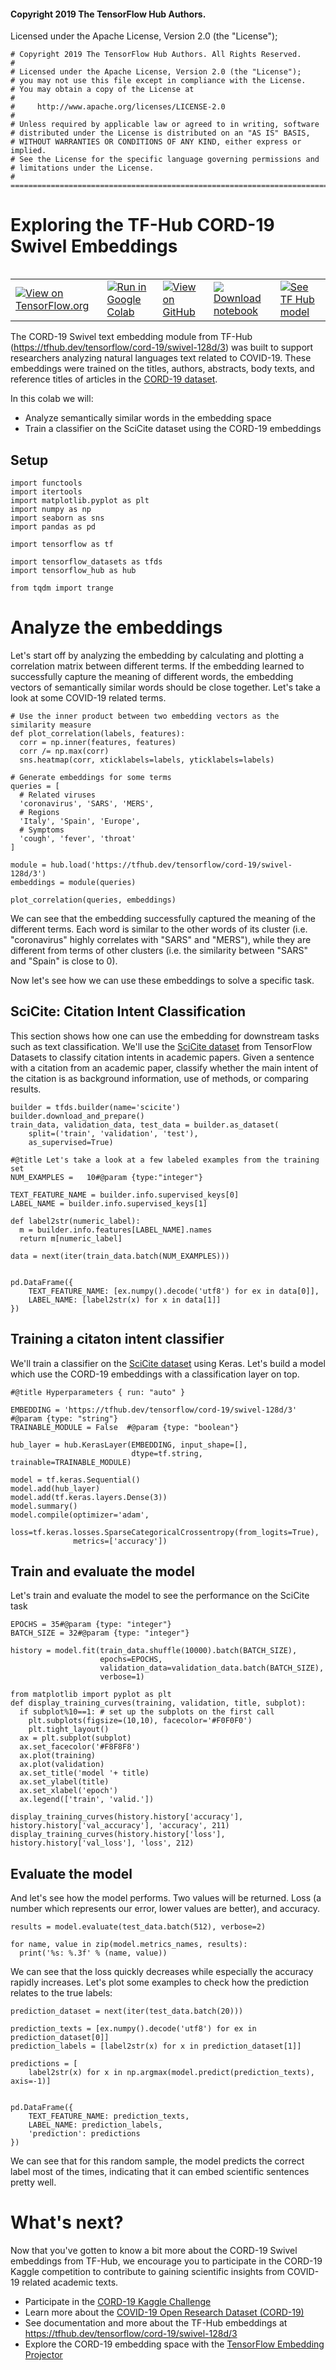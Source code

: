 #### Copyright 2019 The TensorFlow Hub Authors.

Licensed under the Apache License, Version 2.0 (the "License");


```
# Copyright 2019 The TensorFlow Hub Authors. All Rights Reserved.
#
# Licensed under the Apache License, Version 2.0 (the "License");
# you may not use this file except in compliance with the License.
# You may obtain a copy of the License at
#
#     http://www.apache.org/licenses/LICENSE-2.0
#
# Unless required by applicable law or agreed to in writing, software
# distributed under the License is distributed on an "AS IS" BASIS,
# WITHOUT WARRANTIES OR CONDITIONS OF ANY KIND, either express or implied.
# See the License for the specific language governing permissions and
# limitations under the License.
# ==============================================================================
```

# Exploring the TF-Hub CORD-19 Swivel Embeddings


<table class="tfo-notebook-buttons" align="left">
  <td>
    <a target="_blank" href="https://www.tensorflow.org/hub/tutorials/cord_19_embeddings_keras"><img src="https://www.tensorflow.org/images/tf_logo_32px.png" />View on TensorFlow.org</a>
  </td>
  <td>
    <a target="_blank" href="https://colab.research.google.com/github/tensorflow/docs/blob/master/site/en/hub/tutorials/cord_19_embeddings_keras.ipynb"><img src="https://www.tensorflow.org/images/colab_logo_32px.png" />Run in Google Colab</a>
  </td>
  <td>
    <a target="_blank" href="https://github.com/tensorflow/docs/blob/master/site/en/hub/tutorials/cord_19_embeddings_keras.ipynb"><img src="https://www.tensorflow.org/images/GitHub-Mark-32px.png" />View on GitHub</a>
  </td>
  <td>
    <a href="https://storage.googleapis.com/tensorflow_docs/docs/site/en/hub/tutorials/cord_19_embeddings_keras.ipynb"><img src="https://www.tensorflow.org/images/download_logo_32px.png" />Download notebook</a>
  </td>
  <td>
    <a href="https://tfhub.dev/tensorflow/cord-19/swivel-128d/3"><img src="https://www.tensorflow.org/images/hub_logo_32px.png" />See TF Hub model</a>
  </td>
</table>

The CORD-19 Swivel text embedding module from TF-Hub (https://tfhub.dev/tensorflow/cord-19/swivel-128d/3)
 was built to support researchers analyzing natural languages text related to COVID-19.
These embeddings were trained on the titles, authors, abstracts, body texts, and
reference titles of articles in the [CORD-19 dataset](https://api.semanticscholar.org/CorpusID:216056360).

In this colab we will:
- Analyze semantically similar words in the embedding space
- Train a classifier on the SciCite dataset using the CORD-19 embeddings


## Setup



```
import functools
import itertools
import matplotlib.pyplot as plt
import numpy as np
import seaborn as sns
import pandas as pd

import tensorflow as tf

import tensorflow_datasets as tfds
import tensorflow_hub as hub

from tqdm import trange
```

# Analyze the embeddings

Let's start off by analyzing the embedding by calculating and plotting a correlation matrix between different terms. If the embedding learned to successfully capture the meaning of different words, the embedding vectors of semantically similar words should be close together. Let's take a look at some COVID-19 related terms.


```
# Use the inner product between two embedding vectors as the similarity measure
def plot_correlation(labels, features):
  corr = np.inner(features, features)
  corr /= np.max(corr)
  sns.heatmap(corr, xticklabels=labels, yticklabels=labels)

# Generate embeddings for some terms
queries = [
  # Related viruses
  'coronavirus', 'SARS', 'MERS',
  # Regions
  'Italy', 'Spain', 'Europe',
  # Symptoms
  'cough', 'fever', 'throat'
]

module = hub.load('https://tfhub.dev/tensorflow/cord-19/swivel-128d/3')
embeddings = module(queries)

plot_correlation(queries, embeddings)
```

We can see that the embedding successfully captured the meaning of the different terms. Each word is similar to the other words of its cluster (i.e. "coronavirus" highly correlates with "SARS" and "MERS"), while they are different from terms of other clusters (i.e. the similarity between "SARS" and "Spain" is close to 0).

Now let's see how we can use these embeddings to solve a specific task.

## SciCite: Citation Intent Classification

This section shows how one can use the embedding for downstream tasks such as text classification. We'll use the [SciCite dataset](https://www.tensorflow.org/datasets/catalog/scicite) from TensorFlow Datasets to classify citation intents in academic papers. Given a sentence with a citation from an academic paper, classify whether the main intent of the citation is as background information, use of methods, or comparing results.


```
builder = tfds.builder(name='scicite')
builder.download_and_prepare()
train_data, validation_data, test_data = builder.as_dataset(
    split=('train', 'validation', 'test'),
    as_supervised=True)
```


```
#@title Let's take a look at a few labeled examples from the training set
NUM_EXAMPLES =   10#@param {type:"integer"}

TEXT_FEATURE_NAME = builder.info.supervised_keys[0]
LABEL_NAME = builder.info.supervised_keys[1]

def label2str(numeric_label):
  m = builder.info.features[LABEL_NAME].names
  return m[numeric_label]

data = next(iter(train_data.batch(NUM_EXAMPLES)))


pd.DataFrame({
    TEXT_FEATURE_NAME: [ex.numpy().decode('utf8') for ex in data[0]],
    LABEL_NAME: [label2str(x) for x in data[1]]
})
```

## Training a citaton intent classifier

We'll train a classifier on the [SciCite dataset](https://www.tensorflow.org/datasets/catalog/scicite) using Keras.  Let's build a model which use the CORD-19 embeddings with a classification layer on top.


```
#@title Hyperparameters { run: "auto" }

EMBEDDING = 'https://tfhub.dev/tensorflow/cord-19/swivel-128d/3'  #@param {type: "string"}
TRAINABLE_MODULE = False  #@param {type: "boolean"}

hub_layer = hub.KerasLayer(EMBEDDING, input_shape=[], 
                           dtype=tf.string, trainable=TRAINABLE_MODULE)

model = tf.keras.Sequential()
model.add(hub_layer)
model.add(tf.keras.layers.Dense(3))
model.summary()
model.compile(optimizer='adam',
              loss=tf.keras.losses.SparseCategoricalCrossentropy(from_logits=True),
              metrics=['accuracy'])
```

## Train and evaluate the model

Let's train and evaluate the model to see the performance on the SciCite task


```
EPOCHS = 35#@param {type: "integer"}
BATCH_SIZE = 32#@param {type: "integer"}

history = model.fit(train_data.shuffle(10000).batch(BATCH_SIZE),
                    epochs=EPOCHS,
                    validation_data=validation_data.batch(BATCH_SIZE),
                    verbose=1)
```


```
from matplotlib import pyplot as plt
def display_training_curves(training, validation, title, subplot):
  if subplot%10==1: # set up the subplots on the first call
    plt.subplots(figsize=(10,10), facecolor='#F0F0F0')
    plt.tight_layout()
  ax = plt.subplot(subplot)
  ax.set_facecolor('#F8F8F8')
  ax.plot(training)
  ax.plot(validation)
  ax.set_title('model '+ title)
  ax.set_ylabel(title)
  ax.set_xlabel('epoch')
  ax.legend(['train', 'valid.'])
```


```
display_training_curves(history.history['accuracy'], history.history['val_accuracy'], 'accuracy', 211)
display_training_curves(history.history['loss'], history.history['val_loss'], 'loss', 212)
```

## Evaluate the model

And let's see how the model performs. Two values will be returned. Loss (a number which represents our error, lower values are better), and accuracy.


```
results = model.evaluate(test_data.batch(512), verbose=2)

for name, value in zip(model.metrics_names, results):
  print('%s: %.3f' % (name, value))
```

We can see that the loss quickly decreases while especially the accuracy rapidly increases. Let's plot some examples to check how the prediction relates to the true labels:


```
prediction_dataset = next(iter(test_data.batch(20)))

prediction_texts = [ex.numpy().decode('utf8') for ex in prediction_dataset[0]]
prediction_labels = [label2str(x) for x in prediction_dataset[1]]

predictions = [
    label2str(x) for x in np.argmax(model.predict(prediction_texts), axis=-1)]


pd.DataFrame({
    TEXT_FEATURE_NAME: prediction_texts,
    LABEL_NAME: prediction_labels,
    'prediction': predictions
})
```

We can see that for this random sample, the model predicts the correct label most of the times, indicating that it can embed scientific sentences pretty well.

# What's next?

Now that you've gotten to know a bit more about the CORD-19 Swivel embeddings from TF-Hub, we encourage you to participate in the CORD-19 Kaggle competition to contribute to gaining scientific insights from COVID-19 related academic texts.

* Participate in the [CORD-19 Kaggle Challenge](https://www.kaggle.com/allen-institute-for-ai/CORD-19-research-challenge)
* Learn more about the [COVID-19 Open Research Dataset (CORD-19)](https://api.semanticscholar.org/CorpusID:216056360)
* See documentation and more about the TF-Hub embeddings at https://tfhub.dev/tensorflow/cord-19/swivel-128d/3
* Explore the CORD-19 embedding space with the [TensorFlow Embedding Projector](http://projector.tensorflow.org/?config=https://storage.googleapis.com/tfhub-examples/tensorflow/cord-19/swivel-128d/3/tensorboard/projector_config.json)
